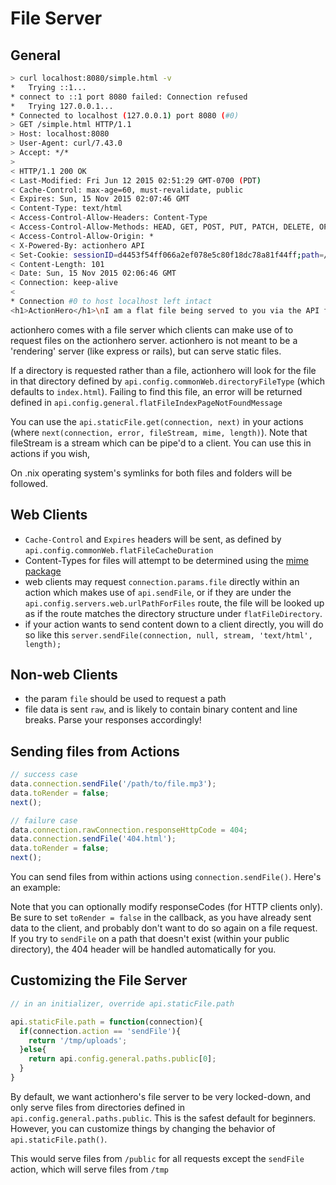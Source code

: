 # File Server

## General

```bash
> curl localhost:8080/simple.html -v
*   Trying ::1...
* connect to ::1 port 8080 failed: Connection refused
*   Trying 127.0.0.1...
* Connected to localhost (127.0.0.1) port 8080 (#0)
> GET /simple.html HTTP/1.1
> Host: localhost:8080
> User-Agent: curl/7.43.0
> Accept: */*
>
< HTTP/1.1 200 OK
< Last-Modified: Fri Jun 12 2015 02:51:29 GMT-0700 (PDT)
< Cache-Control: max-age=60, must-revalidate, public
< Expires: Sun, 15 Nov 2015 02:07:46 GMT
< Content-Type: text/html
< Access-Control-Allow-Headers: Content-Type
< Access-Control-Allow-Methods: HEAD, GET, POST, PUT, PATCH, DELETE, OPTIONS, TRACE
< Access-Control-Allow-Origin: *
< X-Powered-By: actionhero API
< Set-Cookie: sessionID=d4453f54ff066a2ef078e5c80f18dc78a81f44ff;path=/;expires=Sun, 15 Nov 2015 03:06:46 GMT;
< Content-Length: 101
< Date: Sun, 15 Nov 2015 02:06:46 GMT
< Connection: keep-alive
<
* Connection #0 to host localhost left intact
<h1>ActionHero</h1>\nI am a flat file being served to you via the API from ./public/simple.html<br />
```

actionhero comes with a file server which clients can make use of to request files on the actionhero server.  actionhero is not meant to be a 'rendering' server (like express or rails), but can serve static files.

If a directory is requested rather than a file, actionhero will look for the file in that directory defined by `api.config.commonWeb.directoryFileType` (which defaults to `index.html`).  Failing to find this file, an error will be returned defined in `api.config.general.flatFileIndexPageNotFoundMessage`

You can use the `api.staticFile.get(connection, next)` in your actions (where `next(connection, error, fileStream, mime, length)`).  Note that fileStream is a stream which can be pipe'd to a client.  You can use this in actions if you wish, 

On .nix operating system's symlinks for both files and folders will be followed. 

## Web Clients

- `Cache-Control` and `Expires` headers will be sent, as defined by `api.config.commonWeb.flatFileCacheDuration`
- Content-Types for files will attempt to be determined using the [mime package](https://npmjs.org/package/mime)
- web clients may request `connection.params.file` directly within an action which makes use of  `api.sendFile`, or if they are  under the `api.config.servers.web.urlPathForFiles` route, the file will be looked up as if the route matches the directory structure under `flatFileDirectory`.
- if your action wants to send content down to a client directly, you will do so like this `server.sendFile(connection, null, stream, 'text/html', length);`

## Non-web Clients

- the param `file` should be used to request a path
- file data is sent `raw`, and is likely to contain binary content and line breaks.  Parse your responses accordingly! 

## Sending files from Actions

```javascript
// success case
data.connection.sendFile('/path/to/file.mp3');
data.toRender = false;
next();

// failure case
data.connection.rawConnection.responseHttpCode = 404; 
data.connection.sendFile('404.html');
data.toRender = false;
next();
```

You can send files from within actions using `connection.sendFile()`.  Here's an example:

Note that you can optionally modify responseCodes (for HTTP clients only).  Be sure to set `toRender = false` in the callback, as you have already sent data to the client, and probably don't want to do so again on a file request.  If you try to `sendFile` on a path that doesn't exist (within your public directory), the 404 header will be handled automatically for you.  

## Customizing the File Server

```javascript
// in an initializer, override api.staticFile.path

api.staticFile.path = function(connection){
  if(connection.action == 'sendFile'){
    return '/tmp/uploads';
  }else{
    return api.config.general.paths.public[0];
  }
}
```

By default, we want actionhero's file server to be very locked-down, and only serve files from directories defined in `api.config.general.paths.public`.  This is the safest default for beginners. However, you can customize things by changing the behavior of `api.staticFile.path()`.

This would serve files from `/public` for all requests except the `sendFile` action, which will serve files from `/tmp`